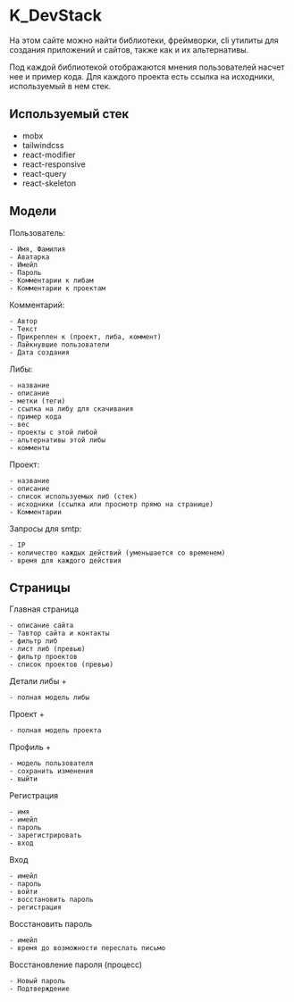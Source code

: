 # K_DevStack
На этом сайте можно найти библиотеки, фреймворки, cli утилиты для создания приложений и сайтов, также как и их альтернативы. 

Под каждой библиотекой отображаются мнения пользователей насчет нее и пример кода. Для каждого проекта есть ссылка на исходники, используемый в нем стек.

## Используемый стек
- mobx
- tailwindcss
- react-modifier
- react-responsive
- react-query
- react-skeleton

## Модели
Пользователь: 

    - Имя, Фамилия
    - Аватарка
    - Имейл
    - Пароль
    - Комментарии к либам
    - Комментарии к проектам

Комментарий:

    - Автор
    - Текст
    - Прикреплен к (проект, либа, коммент)
    - Лайкнувшие пользователи
    - Дата создания

Либы:

    - название
    - описание
    - метки (теги)
    - ссылка на либу для скачивания
    - пример кода
    - вес
    - проекты с этой либой
    - альтернативы этой либы
    - комменты

Проект:

    - название
    - описание
    - список используемых либ (стек)
    - исходники (ссылка или просмотр прямо на странице)
    - Комментарии

Запросы для smtp:

    - IP
    - количество каждых действий (уменьшается со временем)
    - время для каждого действия

## Страницы
Главная страница

    - описание сайта
    - ?автор сайта и контакты
    - фильтр либ
    - лист либ (превью)
    - фильтр проектов
    - список проектов (превью)


Детали либы +

    - полная модель либы

Проект +

    - полная модель проекта

Профиль +

    - модель пользователя
    - сохранить изменения
    - выйти

Регистрация

    - имя
    - имейл
    - пароль
    - зарегистрировать
    - вход

Вход

    - имейл
    - пароль
    - войти
    - восстановить пароль
    - регистрация

Восстановить пароль

    - имейл
    - время до возможности переслать письмо

Восстановление пароля (процесс)

    - Новый пароль
    - Подтверждение